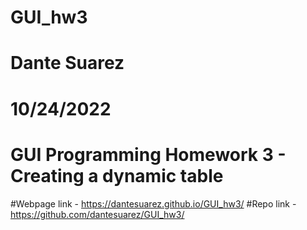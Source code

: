 # GUI_hw3
# Dante Suarez
# 10/24/2022
# GUI Programming Homework 3 - Creating a dynamic table

#Webpage link - https://dantesuarez.github.io/GUI_hw3/
#Repo link - https://github.com/dantesuarez/GUI_hw3/
